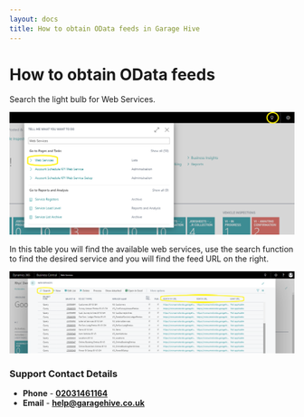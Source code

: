 ```yaml
---
layout: docs
title: How to obtain OData feeds in Garage Hive 
---
```


#   How to obtain OData feeds 

Search the light bulb for Web Services.

![](media/autoiq-search-web-services.png)

In this table you will find the available web services, use the search function to find the desired service and you will find the feed URL on the right.

![](media/autoiq-web-services.png)

### Support Contact Details
* **Phone** - [**02031461164**](tel:02031461164)
* **Email** - [**help@garagehive.co.uk**](mailto:help@garagehive.co.uk)